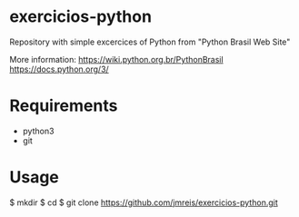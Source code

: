 # exercicios-python
Repository with simple excercices of Python from "Python Brasil Web Site"

More information: 
 https://wiki.python.org.br/PythonBrasil
 https://docs.python.org/3/

# Requirements

 - python3
 - git
 
 # Usage
 
 $ mkdir <workdir>
 $ cd <wordir>
 $ git clone https://github.com/jmreis/exercicios-python.git
 
 
 
